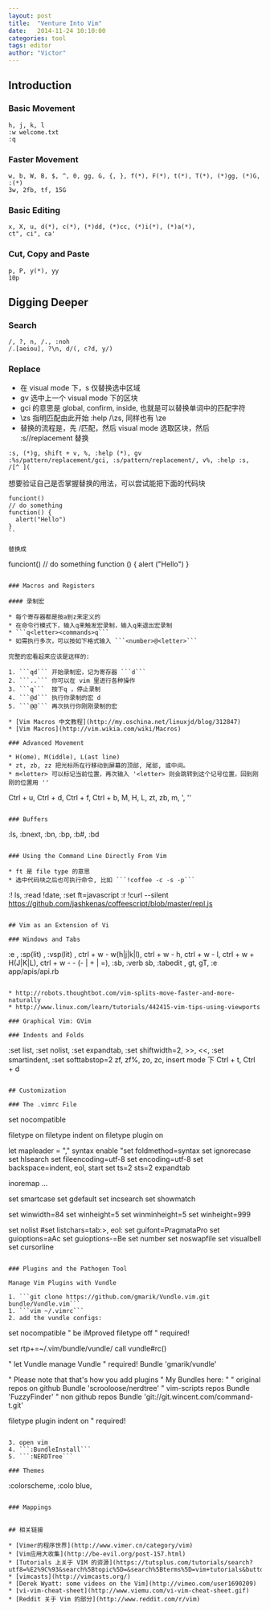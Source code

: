 ```yaml
---
layout: post
title:  "Venture Into Vim"
date:   2014-11-24 10:10:00
categories: tool
tags: editor
author: "Victor"
---
```


## Introduction

### Basic Movement

```
h, j, k, l
:w welcome.txt
:q
```

### Faster Movement

```
w, b, W, B, $, ^, 0, gg, G, {, }, f(*), F(*), t(*), T(*), (*)gg, (*)G, :(*)
3w, 2fb, tf, 15G
```

### Basic Editing

```
x, X, u, d(*), c(*), (*)dd, (*)cc, (*)i(*), (*)a(*),
ct", ci", ca'
```

### Cut, Copy and Paste

```
p, P, y(*), yy
10p
```

## Digging Deeper

### Search

```
/, ?, n, /., :noh
/.[aeiou], ?\n, d/(, c?d, y/)
```

### Replace

* 在 visual mode 下，s 仅替换选中区域
* gv 选中上一个 visual mode 下的区块
* gci 的意思是 global, confirm, inside, 也就是可以替换单词中的匹配字符
* \zs 指明匹配由此开始 :help /\zs, 同样也有 \ze
* 替换的流程是，先 /匹配，然后 visual mode 选取区块，然后 :s//replacement 替换

```
:s, (*)g, shift + v, %, :help (*), gv
:%s/pattern/replacement/gci, :s/pattern/replacement/, v%, :help :s, /[^ ](
```

想要验证自己是否掌握替换的用法，可以尝试能把下面的代码块

```
funciont()
// do something
function() {
  alert("Hello")
}
``

替换成

```
funciont()
// do something
function () {
  alert ("Hello")
}
```

### Macros and Registers

#### 录制宏

* 每个寄存器都是按a到z来定义的
* 在命令行模式下，输入q来触发宏录制，输入q来退出宏录制
* ```q<letter><commands>q```
* 如需执行多次，可以按如下格式输入 ```<number>@<letter>```

完整的宏看起来应该是这样的:

1. ```qd```	开始录制宏，记为寄存器 ```d```
2. ```..```	你可以在 vim 里进行各种操作
3. ```q```	按下q ，停止录制
4. ```@d```	执行你录制的宏 d
5. ```@@```	再次执行你刚刚录制的宏

* [Vim Macros 中文教程](http://my.oschina.net/linuxjd/blog/312847)
* [Vim Macros](http://vim.wikia.com/wiki/Macros)

### Advanced Movement

* H(ome), M(iddle), L(ast line)
* zt, zb, zz 把光标所在行移动到屏幕的顶部, 尾部, 或中间。
* m<letter> 可以标记当前位置，再次输入 '<letter> 则会跳转到这个记号位置，回到刚刚的位置用 ''

```
Ctrl + u, Ctrl + d, Ctrl + f, Ctrl + b, M, <number>H, <number>L, zt, zb, m<letter>, '<letter>, ''
```

### Buffers

```
:ls, :bnext, :bn, :bp, :b#, :bd<number>
```

### Using the Command Line Directly From Vim

* ft 是 file type 的意思
* 选中代码块之后也可执行命令, 比如 ```!coffee -c -s -p```

```
:! ls, :read !date, :set ft=javascript
:r !curl --silent https://github.com/jashkenas/coffeescript/blob/master/repl.js
```

## Vim as an Extension of Vi

### Windows and Tabs

```
:e <path and file>, :sp(lit) <path and file>, :vsp(lit) <path and file>, ctrl + w - w(h|j|k|l), ctrl + w - h, ctrl + w - l, ctrl + w + H(J|K|L), ctrl + w - <number> - (- | + | =), :sb<number of buffer>, :verb sb<number of buffer>, :tabedit <path and file>,  gt, gT,
:e app/apis/api.rb
```

* http://robots.thoughtbot.com/vim-splits-move-faster-and-more-naturally
* http://www.linux.com/learn/tutorials/442415-vim-tips-using-viewports

### Graphical Vim: GVim

### Indents and Folds

```
:set list, :set nolist, :set expandtab, :set shiftwidth=2, <number>>>, <number><<, :set smartindent, :set softtabstop=2
zf<number><hjkl>, zf%, zo, zc,
insert mode 下 Ctrl + t, Ctrl + d
```

## Customization

### The .vimrc File

```
set nocompatible

filetype on
filetype indent on
filetype plugin on

let mapleader = ","
syntax enable
"set foldmethod=syntax
set ignorecase
set hlsearch
set fileencoding=utf-8
set encoding=utf-8
set backspace=indent, eol, start
set ts=2 sts=2 expandtab

inoremap ...

set smartcase
set gdefault
set incsearch
set showmatch

set winwidth=84
set winheight=5
set winminheight=5
set winheight=999

set nolist
#set listchars=tab:>\, eol:
set guifont=PragmataPro
set guioptions=aAc
set guioptions-=Be
set number
set noswapfile
set visualbell
set cursorline
```

### Plugins and the Pathogen Tool

Manage Vim Plugins with Vundle

1. ```git clone https://github.com/gmarik/Vundle.vim.git bundle/Vundle.vim```
1. ```vim ~/.vimrc```
2. add the vundle configs:

```
set nocompatible               " be iMproved
filetype off                   " required!

set rtp+=~/.vim/bundle/vundle/
call vundle#rc()

" let Vundle manage Vundle
" required!
Bundle 'gmarik/vundle'

" Please note that that's how you add plugins
" My Bundles here:
"
" original repos on github
Bundle 'scrooloose/nerdtree'
" vim-scripts repos
Bundle 'FuzzyFinder'
" non github repos
Bundle 'git://git.wincent.com/command-t.git'

filetype plugin indent on " required!
```

3. open vim
4. ```:BundleInstall```
5. ```:NERDTree```

### Themes

```
:colorscheme, :colo blue,
```

### Mappings


## 相关链接

* [Vimer的程序世界](http://www.vimer.cn/category/vim)
* [Vim应用大收集](http://be-evil.org/post-157.html)
* [Tutorials 上关于 VIM 的资源](https://tutsplus.com/tutorials/search?utf8=%E2%9C%93&search%5Btopic%5D=&search%5Bterms%5D=vim+tutorials&button=)
* [vimcasts](http://vimcasts.org/)
* [Derek Wyatt: some videos on the Vim](http://vimeo.com/user1690209)
* [vi-vim-cheat-sheet](http://www.viemu.com/vi-vim-cheat-sheet.gif)
* [Reddit 关于 Vim 的部分](http://www.reddit.com/r/vim)
